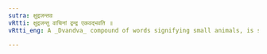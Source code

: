 ```yaml
---
sutra: क्षुद्रजन्तवः
vRtti: क्षुद्रजन्तु वाचिनां द्वन्द्व एकवद्भवति ॥
vRtti_eng: A _Dvandva_ compound of words signifying small animals, is singular.

---
```

